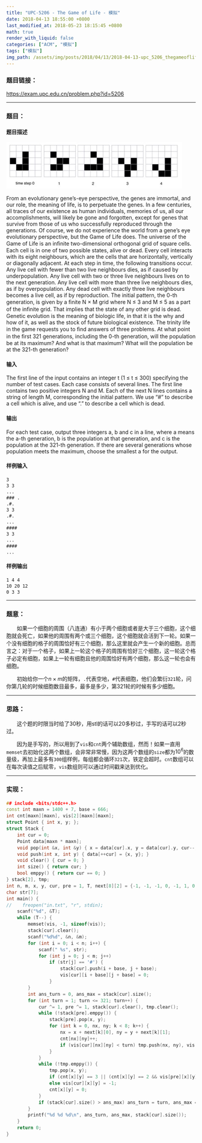 ```yaml
---
title: "UPC-5206 - The Game of Life - 模拟"
date: 2018-04-13 18:55:00 +0800
last_modified_at: 2018-05-23 18:15:45 +0800
math: true
render_with_liquid: false
categories: ["ACM", "模拟"]
tags: ["模拟"]
img_path: /assets/img/posts/2018/04/13/2018-04-13-upc_5206_thegameoflife_mo_ni/
---
```


### 题目链接：

https://exam.upc.edu.cn/problem.php?id=5206

---
### 题目：

#### 题目描述

![20171222111227_87204.jpg][1]

From an evolutionary gene’s-eye perspective, the genes are immortal, and our role, the meaning of life, is to perpetuate the genes. In a few centuries, all traces of our existence as human individuals, memories of us, all our accomplishments, will likely be gone and forgotten, except for genes that survive from those of us who successfully reproduced through the generations.
Of course, we do not experience the world from a gene’s eye evolutionary perspective, but the Game of Life does.
The universe of the Game of Life is an inﬁnite two-dimensional orthogonal grid of square cells. Each cell is in one of two possible states, alive or dead. Every cell interacts with its eight neighbours, which are the cells that are horizontally, vertically or diagonally adjacent. At each step in time, the following transitions occur.
Any live cell with fewer than two live neighbours dies, as if caused by underpopulation. 
Any live cell with two or three live neighbours lives on to the next generation.
Any live cell with more than three live neighbours dies, as if by overpopulation.
Any dead cell with exactly three live neighbours becomes a live cell, as if by reproduction.
The initial pattern, the 0-th generation, is given by a ﬁnite N × M grid where N ≤ 3 and M ≤ 5 as a part of the inﬁnite grid. That implies that the state of any other grid is dead.
Genetic evolution is the meaning of biologic life, in that it is the why and how of it, as well as the stock of future biological existence. The trinity life in the game requests you to ﬁnd answers of three problems.
At what point in the ﬁrst 321 generations, including the 0-th generation, will the population be at its maximum?
And what is that maximum?
What will the population be at the 321-th generation?

#### 输入
The first line of the input contains an integer t (1 ≤ t ≤ 300) specifying the number of test cases.
Each case consists of several lines. The first line contains two positive integers N and M. Each of the next N lines contains a string of length M, corresponding the initial pattern. We use “#” to describe a cell which is alive, and use “.” to describe a cell which is dead.
#### 输出
For each test case, output three integers a, b and c in a line, where a means the a-th generation, b is the population at that generation, and c is the population at the 321-th generation. If there are several generations whose population meets the maximum, choose the smallest a for the output.
#### 样例输入
```
3
3 3
...
### .
.#.
3 3
.#.
...
####
3 3
...
####
...
```
#### 样例输出
```
1 4 4
10 20 12
0 3 3
```

---
### 题意：

&emsp;&emsp;如果一个细胞的周围（八连通）有小于两个细胞或者是大于三个细胞，这个细胞就会死亡，如果他的周围有两个或三个细胞，这个细胞就会活到下一轮。如果一个没有细胞的格子的周围恰好有三个细胞，那么这里就会产生一个新的细胞。总而言之：对于一个格子，如果上一轮这个格子的周围有恰好三个细胞，这一轮这个格子必定有细胞，如果上一轮有细胞且他的周围恰好有两个细胞，那么这一轮也会有细胞。

&emsp;&emsp;初始给你一个$n \times m$的矩阵，`.`代表空地，`#`代表细胞，他们会繁衍`321`轮，问你第几轮的时候细胞数目最多，最多是多少，第321轮的时候有多少细胞。

---
### 思路：

&emsp;&emsp;这个题的时限当时给了30秒，用stl的话可以20多秒过，手写的话可以2秒过。

&emsp;&emsp;因为是手写的，所以用到了`vis`和`cnt`两个辅助数组，然而！如果一直用`memset`去初始化这两个数组，会非常非常慢，因为这两个数组的`size`都为$10^6$的数量级，再加上最多有`300`组样例，每组都会循环`321`次，铁定会超时。`cnt`数组可以在每次读值之后赋零，`vis`数组则可以通过时间戳来达到优化。

---
### 实现：

```cpp
## include <bits/stdc++.h>
const int maxn = 1400 + 7, base = 666;
int cnt[maxn][maxn], vis[2][maxn][maxn];
struct Point { int x, y; };
struct Stack {
    int cur = 0;
    Point data[maxn * maxn];
    void pop(int &x, int &y) { x = data[cur].x, y = data[cur].y, cur--; }
    void push(int x, int y) { data[++cur] = {x, y}; }
    void clear() { cur = 0; }
    int size() { return cur; }
    bool emppy() { return cur == 0; }
} stack[2], tmp;
int n, m, x, y, cur, pre = 1, T, next[8][2] = {-1, -1, -1, 0, -1, 1, 0, -1, 0, 1, 1, -1, 1, 0, 1, 1};
char str[7];
int main() {
//    freopen("in.txt", "r", stdin);
    scanf("%d", &T);
    while (T--) {
        memset(vis, -1, sizeof(vis));
        stack[cur].clear();
        scanf("%d%d", &n, &m);
        for (int i = 0; i < n; i++) {
            scanf(" %s", str);
            for (int j = 0; j < m; j++)
                if (str[j] == '#') {
                    stack[cur].push(i + base, j + base);
                    vis[cur][i + base][j + base] = 0;
                }
        }
        int ans_turn = 0, ans_max = stack[cur].size();
        for (int turn = 1; turn <= 321; turn++) {
            cur ^= 1, pre ^= 1, stack[cur].clear(), tmp.clear();
            while (!stack[pre].emppy()) {
                stack[pre].pop(x, y);
                for (int k = 0, nx, ny; k < 8; k++) {
                    nx = x + next[k][0], ny = y + next[k][1];
                    cnt[nx][ny]++;
                    if (vis[cur][nx][ny] < turn) tmp.push(nx, ny), vis[cur][nx][ny] = turn;
                }
            }
            while (!tmp.emppy()) {
                tmp.pop(x, y);
                if (cnt[x][y] == 3 || (cnt[x][y] == 2 && vis[pre][x][y] + 1 == turn)) stack[cur].push(x, y);
                else vis[cur][x][y] = -1;
                cnt[x][y] = 0;
            }
            if (stack[cur].size() > ans_max) ans_turn = turn, ans_max = stack[cur].size();
        }
        printf("%d %d %d\n", ans_turn, ans_max, stack[cur].size());
    }
    return 0;
}

```


  [1]: assets/img/posts/2018/04/13/2018-04-13-upc_5206_thegameoflife_mo_ni/20171222111227_87204.jpg